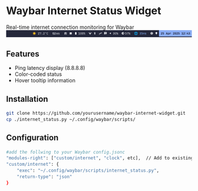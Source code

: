 # Waybar Internet Status Widget

Real-time internet connection monitoring for Waybar
![Internet Status Widget Preview](./docs/swappy-20250425_124359.png "Widget display")

## Features
- Ping latency display (8.8.8.8)
- Color-coded status
- Hover tooltip information

## Installation
```bash
git clone https://github.com/yourusername/waybar-internet-widget.git
cp ./internet_status.py ~/.config/waybar/scripts/
```
## Configuration
```bash
#add the follwing to your Waybar config.jsonc
"modules-right": ["custom/internet", "clock", etc],  // Add to existing modules
"custom/internet": {
    "exec": "~/.config/waybar/scripts/internet_status.py",
    "return-type": "json"
}
